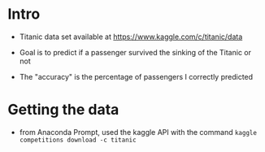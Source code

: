 # Intro

- Titanic data set available at https://www.kaggle.com/c/titanic/data 

- Goal is to predict if a passenger survived the sinking of the Titanic or not

- The "accuracy" is the percentage of passengers I correctly predicted



# Getting the data

- from Anaconda Prompt, used the kaggle API with the command `kaggle competitions download -c titanic`



